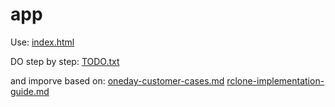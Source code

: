 # app
Use:
[index.html](index.html)

DO step by step:
[TODO.txt](TODO.txt)

and imporve based on:
[oneday-customer-cases.md](oneday-customer-cases.md)
[rclone-implementation-guide.md](rclone-implementation-guide.md)

